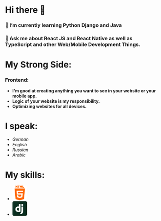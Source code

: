 # Hi there 👋

### 🌱 I’m currently learning Python Django and Java

### 💬 Ask me about React JS and React Native as well as TypeScript and other Web/Mobile Development Things.

# My Strong Side:

### Frontend:

- **I'm good at creating anything you want to see in your website or your mobile app.**
- **Logic of your website is my responsibility.**
- **Optimizing websites for all devices.**

# I speak:

- _German_
- _English_
- _Russian_
- _Arabic_

# My skills:

<p align="left">
    <ul style="display: flex, flex-direction: row, justify-content: center, list-style: none">
    <li><a href="https://commonmark.org/help/tutorial/08-images.html"><img width="48" height="48" src="./SVG/html5-01-svgrepo-com.svg"/></a></li>
    <li><a href="https://youtube.com"><img width="48" height="48" src="./SVG/django-icon-svgrepo-com.svg"/></a></li>
    </ul>
</p>
